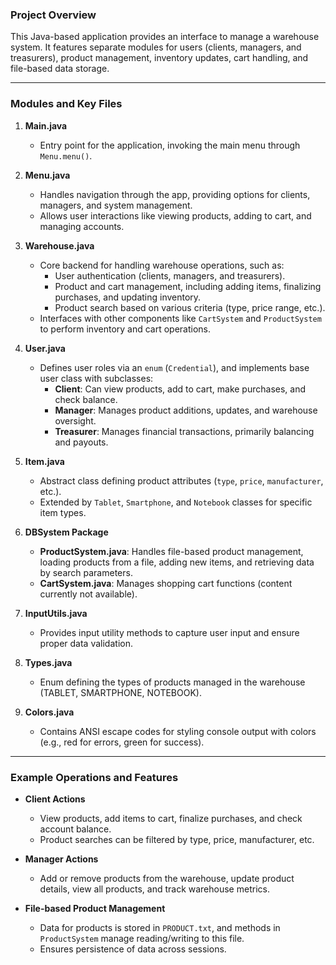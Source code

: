 ### Project Overview
This Java-based application provides an interface to manage a warehouse system. It features separate modules for users (clients, managers, and treasurers), product management, inventory updates, cart handling, and file-based data storage.

---

### Modules and Key Files

1. **Main.java**
   - Entry point for the application, invoking the main menu through `Menu.menu()`.

2. **Menu.java**
   - Handles navigation through the app, providing options for clients, managers, and system management.
   - Allows user interactions like viewing products, adding to cart, and managing accounts.

3. **Warehouse.java**
   - Core backend for handling warehouse operations, such as:
     - User authentication (clients, managers, and treasurers).
     - Product and cart management, including adding items, finalizing purchases, and updating inventory.
     - Product search based on various criteria (type, price range, etc.).
   - Interfaces with other components like `CartSystem` and `ProductSystem` to perform inventory and cart operations.

4. **User.java**
   - Defines user roles via an `enum` (`Credential`), and implements base user class with subclasses:
     - **Client**: Can view products, add to cart, make purchases, and check balance.
     - **Manager**: Manages product additions, updates, and warehouse oversight.
     - **Treasurer**: Manages financial transactions, primarily balancing and payouts.

5. **Item.java**
   - Abstract class defining product attributes (`type`, `price`, `manufacturer`, etc.).
   - Extended by `Tablet`, `Smartphone`, and `Notebook` classes for specific item types.

6. **DBSystem Package**
   - **ProductSystem.java**: Handles file-based product management, loading products from a file, adding new items, and retrieving data by search parameters.
   - **CartSystem.java**: Manages shopping cart functions (content currently not available).

7. **InputUtils.java**
   - Provides input utility methods to capture user input and ensure proper data validation.

8. **Types.java**
   - Enum defining the types of products managed in the warehouse (TABLET, SMARTPHONE, NOTEBOOK).

9. **Colors.java**
   - Contains ANSI escape codes for styling console output with colors (e.g., red for errors, green for success).

---

### Example Operations and Features

- **Client Actions**
  - View products, add items to cart, finalize purchases, and check account balance.
  - Product searches can be filtered by type, price, manufacturer, etc.

- **Manager Actions**
  - Add or remove products from the warehouse, update product details, view all products, and track warehouse metrics.

- **File-based Product Management**
  - Data for products is stored in `PRODUCT.txt`, and methods in `ProductSystem` manage reading/writing to this file.
  - Ensures persistence of data across sessions.
